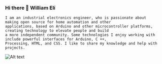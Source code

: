 ### Hi there 👋 William Elí

   
 
    I am an industrial electronics engineer, who is passionate about making open source for home automation and other
    applications, based on Arduino and other microcontroller platforms, creating technology to elevate people and build 
    a more independent community. Some technologies I enjoy working with include powerful interfaces for Arduino, C ++, 
    Processing, HTML, and CSS. I like to share my knowledge and help with projects.

 ![Alt text]( https://github.com/ramun9533/Pagina-de-Presentacion/blob/main/istockphhoto-539366652-1024x1024.jpg)

 
